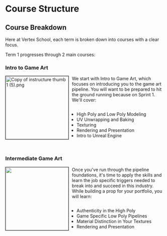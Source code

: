 # Course Structure

<h2><strong>Course Breakdown</strong></h2>
<p>Here at Vertex School, each term is broken down into courses with a clear focus.</p>
<p>Term 1 progresses through 2 main courses:</p>
<h3><strong>Intro to Game Art</strong></h3>
<div style="float: left; border: 1px solid #000; padding: 0; margin-right: 10px;"><img src="https://vertexschool.instructure.com/courses/288/files/17000/preview?verifier=uVAqMDrM43sPahAeKu7r4JitJUWvyHGlO8vF8loi" alt="Copy of instructure thumb 1 (5).png" width="200" height="200" data-api-endpoint="https://vertexschool.instructure.com/api/v1/courses/288/files/17000" data-api-returntype="File"></div>
<p style="padding-left: 10px;">We start with Intro to Game Art, which focuses on introducing you to the game art pipeline. You will want to be prepared to hit the ground running because on Sprint 1. We'll cover:</p>
<ul style="padding-left: 15px; display: block; float: left;">
<li>High Poly and Low Poly Modeling</li>
<li>UV Unwrapping and Baking</li>
<li>Texturing</li>
<li>Rendering and Presentation</li>
<li>Intro to Unreal Engine</li>
</ul>
<p style="clear: both;">&nbsp;</p>
<h3><strong>Intermediate Game Art</strong></h3>
<div style="float: left; border: 1px solid #000; padding: 0; margin-right: 10px;"><img src="https://vertexschool.instructure.com/courses/288/files/17002/preview?verifier=EB089AL9nD894Z6uYZBrcc5C1X1VqaIvL6ILjIX4" width="200" height="200" data-api-endpoint="https://vertexschool.instructure.com/api/v1/courses/288/files/17002" data-api-returntype="File"></div>
<p style="padding-left: 10px;">Once you've run through the pipeline foundations, it's time to apply the skills and learn the job specific triggers needed to break into and succeed in this industry. While building a prop for your portfolio, you will learn:</p>
<ul style="padding-left: 15px; display: block; float: left;">
<li>Authenticity in the High Poly</li>
<li>Game Specific Low Poly Pipelines</li>
<li>Material Distinction in Your Textures</li>
<li>Rendering and Presentation</li>
</ul>
<p>&nbsp;</p>
